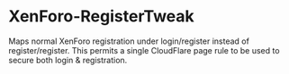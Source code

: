 XenForo-RegisterTweak
======================

Maps normal XenForo registration under login/register instead of register/register. This permits a single CloudFlare page rule to be used to secure both login & registration.